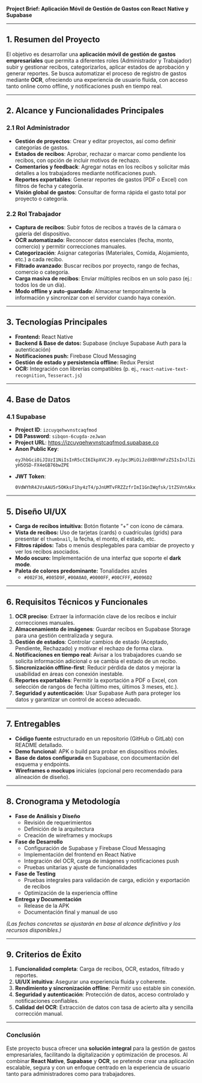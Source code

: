 **Project Brief: Aplicación Móvil de Gestión de Gastos con React Native y Supabase**

---

## 1. Resumen del Proyecto
El objetivo es desarrollar una **aplicación móvil de gestión de gastos empresariales** que permita a diferentes roles (Administrador y Trabajador) subir y gestionar recibos, categorizarlos, aplicar estados de aprobación y generar reportes. Se busca automatizar el proceso de registro de gastos mediante **OCR**, ofreciendo una experiencia de usuario fluida, con acceso tanto online como offline, y notificaciones push en tiempo real.

---

## 2. Alcance y Funcionalidades Principales

### 2.1 Rol Administrador
- **Gestión de proyectos**: Crear y editar proyectos, así como definir categorías de gastos.  
- **Estados de recibos**: Aprobar, rechazar o marcar como pendiente los recibos, con opción de incluir motivos de rechazo.  
- **Comentarios y feedback**: Agregar notas en los recibos y solicitar más detalles a los trabajadores mediante notificaciones push.  
- **Reportes exportables**: Generar reportes de gastos (PDF o Excel) con filtros de fecha y categoría.  
- **Visión global de gastos**: Consultar de forma rápida el gasto total por proyecto o categoría.

### 2.2 Rol Trabajador
- **Captura de recibos**: Subir fotos de recibos a través de la cámara o galería del dispositivo.  
- **OCR automatizado**: Reconocer datos esenciales (fecha, monto, comercio) y permitir correcciones manuales.  
- **Categorización**: Asignar categorías (Materiales, Comida, Alojamiento, etc.) a cada recibo.  
- **Filtrado avanzado**: Buscar recibos por proyecto, rango de fechas, comercio o categoría.  
- **Carga masiva de recibos**: Enviar múltiples recibos en un solo paso (ej.: todos los de un día).  
- **Modo offline y auto-guardado**: Almacenar temporalmente la información y sincronizar con el servidor cuando haya conexión.

---

## 3. Tecnologías Principales
- **Frontend:** React Native  
- **Backend & Base de datos:** Supabase (incluye Supabase Auth para la autenticación)  
- **Notificaciones push:** Firebase Cloud Messaging  
- **Gestión de estado y persistencia offline:** Redux Persist  
- **OCR:** Integración con librerías compatibles (p. ej., `react-native-text-recognition`, `Tesseract.js`)

---

## 4. Base de Datos

### 4.1 Supabase
- **Project ID**: `izcuyqehwvnstcaqfmod`  
- **DB Password**: `sibqon-6cugda-zeJwan`  
- **Project URL**: https://izcuyqehwvnstcaqfmod.supabase.co
- **Anon Public Key**:  
  ```
  eyJhbGciOiJIUzI1NiIsInR5cCI6IkpXVCJ9.eyJpc3MiOiJzdXBhYmFzZSIsInJlZiI6Iml6Y3V5cWVod3Zuc3RjYXFmbW9kIiwicm9sZSI6ImFub24iLCJpYXQiOjE3NDA4ODkwNzksImV4cCI6MjA1NjQ2NTA3OX0.ivhliX3AysO8ZmbBU6fvYa-yH5OSD-FX4eGB76bwZPE
  ```  
- **JWT Token**:  
  ```
  0VdWYhR4JVsAAU5r5OKksF1hy4zT4/pJnUMTvFRZZzfrImI1GnIWqfsk/1tZSVntAkxCyFHQcEXfrNMeQ8uqYA==
  ```

---

## 5. Diseño UI/UX
- **Carga de recibos intuitiva:** Botón flotante “+” con ícono de cámara.  
- **Vista de recibos:** Uso de tarjetas (cards) o cuadrículas (grids) para presentar el `thumbnail`, la fecha, el monto, el estado, etc.  
- **Filtros rápidos:** Tabs o menús desplegables para cambiar de proyecto y ver los recibos asociados.  
- **Modo oscuro:** Implementación de una interfaz que soporte el **dark mode**.  
- **Paleta de colores predominante:** Tonalidades azules  
  - `#002F36`, `#005D9F`, `#00A0A0`, `#0000FF`, `#00CFFF`, `#0096D2`

---

## 6. Requisitos Técnicos y Funcionales
1. **OCR preciso**: Extraer la información clave de los recibos e incluir correcciones manuales.  
2. **Almacenamiento de imágenes**: Guardar recibos en Supabase Storage para una gestión centralizada y segura.  
3. **Gestión de estados**: Controlar cambios de estado (Aceptado, Pendiente, Rechazado) y motivar el rechazo de forma clara.  
4. **Notificaciones en tiempo real**: Avisar a los trabajadores cuando se solicita información adicional o se cambia el estado de un recibo.  
5. **Sincronización offline-first**: Reducir pérdida de datos y mejorar la usabilidad en áreas con conexión inestable.  
6. **Reportes exportables**: Permitir la exportación a PDF o Excel, con selección de rangos de fecha (último mes, últimos 3 meses, etc.).  
7. **Seguridad y autenticación**: Usar Supabase Auth para proteger los datos y garantizar un control de acceso adecuado.

---

## 7. Entregables
- **Código fuente** estructurado en un repositorio (GitHub o GitLab) con README detallado.  
- **Demo funcional**: APK o build para probar en dispositivos móviles.  
- **Base de datos configurada** en Supabase, con documentación del esquema y endpoints.  
- **Wireframes o mockups** iniciales (opcional pero recomendado para alineación de diseño).

---

## 8. Cronograma y Metodología
- **Fase de Análisis y Diseño**  
  - Revisión de requerimientos  
  - Definición de la arquitectura  
  - Creación de wireframes y mockups  
- **Fase de Desarrollo**  
  - Configuración de Supabase y Firebase Cloud Messaging  
  - Implementación del frontend en React Native  
  - Integración del OCR, carga de imágenes y notificaciones push  
  - Pruebas unitarias y ajuste de funcionalidades  
- **Fase de Testing**  
  - Pruebas integrales para validación de carga, edición y exportación de recibos  
  - Optimización de la experiencia offline  
- **Entrega y Documentación**  
  - Release de la APK  
  - Documentación final y manual de uso  

*(Las fechas concretas se ajustarán en base al alcance definitivo y los recursos disponibles.)*

---

## 9. Criterios de Éxito
1. **Funcionalidad completa**: Carga de recibos, OCR, estados, filtrado y reportes.  
2. **UI/UX intuitiva**: Asegurar una experiencia fluida y coherente.  
3. **Rendimiento y sincronización offline**: Permitir uso estable sin conexión.  
4. **Seguridad y autenticación**: Protección de datos, acceso controlado y notificaciones confiables.  
5. **Calidad del OCR**: Extracción de datos con tasa de acierto alta y sencilla corrección manual.

---

### Conclusión
Este proyecto busca ofrecer una **solución integral** para la gestión de gastos empresariales, facilitando la digitalización y optimización de procesos. Al combinar **React Native**, **Supabase** y **OCR**, se pretende crear una aplicación escalable, segura y con un enfoque centrado en la experiencia de usuario tanto para administradores como para trabajadores.